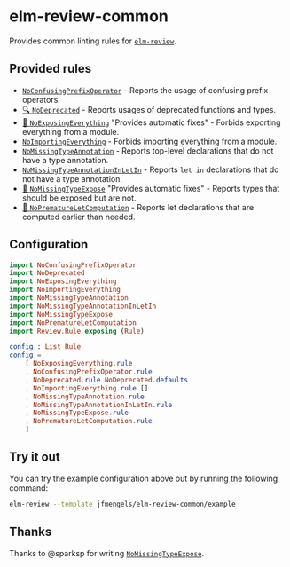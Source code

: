 # elm-review-common

Provides common linting rules for [`elm-review`](https://package.elm-lang.org/packages/jfmengels/elm-review/latest/).


## Provided rules

- [`NoConfusingPrefixOperator`](https://package.elm-lang.org/packages/jfmengels/elm-review-common/1.3.2/NoConfusingPrefixOperator/) - Reports the usage of confusing prefix operators.
- [🔍 `NoDeprecated`](https://package.elm-lang.org/packages/jfmengels/elm-review-common/1.3.2/NoDeprecated/) - Reports usages of deprecated functions and types.
- [🔧 `NoExposingEverything`](https://package.elm-lang.org/packages/jfmengels/elm-review-common/1.3.2/NoExposingEverything/) "Provides automatic fixes" - Forbids exporting everything from a module.
- [`NoImportingEverything`](https://package.elm-lang.org/packages/jfmengels/elm-review-common/1.3.2/NoImportingEverything/) - Forbids importing everything from a module.
- [`NoMissingTypeAnnotation`](https://package.elm-lang.org/packages/jfmengels/elm-review-common/1.3.2/NoMissingTypeAnnotation/) - Reports top-level declarations that do not have a type annotation.
- [`NoMissingTypeAnnotationInLetIn`](https://package.elm-lang.org/packages/jfmengels/elm-review-common/1.3.2/NoMissingTypeAnnotationInLetIn/) - Reports `let in` declarations that do not have a type annotation.
- [🔧 `NoMissingTypeExpose`](https://package.elm-lang.org/packages/jfmengels/elm-review-common/1.3.2/NoMissingTypeExpose/) "Provides automatic fixes" - Reports types that should be exposed but are not.
- [🔧 `NoPrematureLetComputation`](https://package.elm-lang.org/packages/jfmengels/elm-review-common/1.3.2/NoPrematureLetComputation/) - Reports let declarations that are computed earlier than needed.


## Configuration

```elm
import NoConfusingPrefixOperator
import NoDeprecated
import NoExposingEverything
import NoImportingEverything
import NoMissingTypeAnnotation
import NoMissingTypeAnnotationInLetIn
import NoMissingTypeExpose
import NoPrematureLetComputation
import Review.Rule exposing (Rule)

config : List Rule
config =
    [ NoExposingEverything.rule
    , NoConfusingPrefixOperator.rule
    , NoDeprecated.rule NoDeprecated.defaults
    , NoImportingEverything.rule []
    , NoMissingTypeAnnotation.rule
    , NoMissingTypeAnnotationInLetIn.rule
    , NoMissingTypeExpose.rule
    , NoPrematureLetComputation.rule
    ]
```

## Try it out

You can try the example configuration above out by running the following command:

```bash
elm-review --template jfmengels/elm-review-common/example
```


## Thanks

Thanks to @sparksp for writing [`NoMissingTypeExpose`](https://package.elm-lang.org/packages/jfmengels/elm-review-common/1.3.2/NoMissingTypeExpose/).

